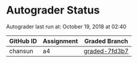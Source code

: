 # Autograder Status
Autograder last run at: October 19, 2018 at 02:40

| GitHub ID | Assignment | Graded Branch |
|-----------|------------|---------------|
| chansun | a4 | [graded-7fd3b7](https://github.com/Fall2018COMP401-001/a4-chansun/tree/graded-7fd3b7) | 
